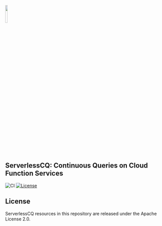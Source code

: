 <img src="https://i.imgur.com/NWgvrwh.png" width=12%>

## ServerlessCQ: Continuous Queries on Cloud Function Services

![CI](https://github.com/DSLAM-UMD/ServerlessCQ/workflows/CI/badge.svg?branch=master)
[![License](https://img.shields.io/badge/license-Apache%202-blue.svg)](LICENSE)

## License 

ServerlessCQ resources in this repository are released under the Apache License 2.0.
